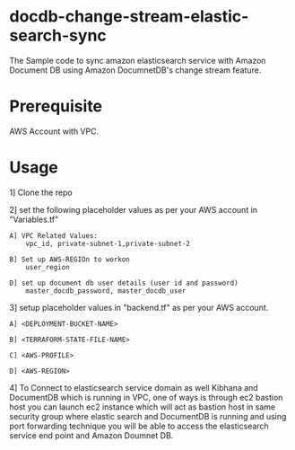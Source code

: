 # docdb-change-stream-elastic-search-sync

The Sample code to sync amazon elasticsearch service with Amazon Document DB 
using Amazon DocumnetDB's change stream feature.

# Prerequisite
AWS Account with VPC.

# Usage
1] Clone the repo

2] set the following placeholder values as per your AWS account in "Variables.tf"
    
    A] VPC Related Values:
        vpc_id, private-subnet-1,private-subnet-2

    B] Set up AWS-REGIOn to workon
        user_region

    D] set up document db user details (user id and password)
        master_docdb_password, master_docdb_user

3]  setup placeholder values in "backend.tf" as per your AWS account.
    
    A] <DEPLOYMENT-BUCKET-NAME>

    B] <TERRAFORM-STATE-FILE-NAME>

    C] <AWS-PROFILE>
    
    D] <AWS-REGION>

4] To Connect to elasticsearch service domain as well Kibhana  and DocumentDB
   which is running in VPC, one of ways is through ec2 bastion host
   you can launch ec2 instance which will act as bastion host in same security group where elastic search and DocumentDB is running
   and using port forwarding technique you will be able to access the elasticsearch service end point and Amazon Doumnet DB.
   

    

